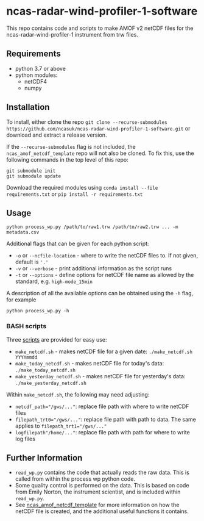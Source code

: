 ncas-radar-wind-profiler-1-software
===================================

This repo contains code and scripts to make AMOF v2 netCDF files for the ncas-radar-wind-profiler-1 instrument from trw files.

Requirements
------------

* python 3.7 or above
* python modules:
  * netCDF4
  * numpy


Installation
------------

To install, either clone the repo `git clone --recurse-submodules https://github.com/ncasuk/ncas-radar-wind-profiler-1-software.git` or download and extract a release version.

If the `--recurse-submodules` flag is not included, the `ncas_amof_netcdf_template` repo will not also be cloned. To fix this, use the following commands in the top level of this repo:
```
git submodule init
git submodule update
```

Download the required modules using `conda install --file requirements.txt` or `pip install -r requirements.txt`


Usage
-----

```
python process_wp.py /path/to/raw1.trw /path/to/raw2.trw ... -m metadata.csv
```
Additional flags that can be given for each python script:
* `-o` or `--ncfile-location` - where to write the netCDF files to. If not given, default is `'.'`
* `-v` or `--verbose` - print additional information as the script runs
* `-t` or `--options` - define options for netCDF file name as allowed by the standard, e.g. `high-mode_15min`

A description of all the available options can be obtained using the `-h` flag, for example
```
python process_wp.py -h
```

### BASH scripts

Three [scripts] are provided for easy use:
* `make_netcdf.sh` - makes netCDF file for a given date: `./make_netcdf.sh YYYYmmdd`
* `make_today_netcdf.sh` - makes netCDF file for today's data: `./make_today_netcdf.sh`
* `make_yesterday_netcdf.sh` - makes netCDF file for yesterday's data: `./make_yesterday_netcdf.sh`

Within `make_netcdf.sh`, the following may need adjusting:
* `netcdf_path="/gws/..."`: replace file path with where to write netCDF files
* `filepath_trt0="/gws/..."`: replace file path with path to data. The same applies to `filepath_trt1="/gws/..."`
* `logfilepath"/home/..."`: replace file path with path for where to write log files


[scripts]: scripts

## Further Information

* `read_wp.py` contains the code that actually reads the raw data. This is called from within the process wp python code.
* Some quality control is performed on the data. This is based on code from Emily Norton, the instrument scientist, and is included within `read_wp.py`.
* See [ncas_amof_netcdf_template] for more information on how the netCDF file is created, and the additional useful functions it contains.

[ncas_amof_netcdf_template]: https://github.com/joshua-hampton/ncas_amof_netcdf_template

